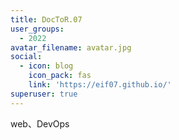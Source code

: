 ```yaml
---
title: DocToR.07
user_groups:
  - 2022
avatar_filename: avatar.jpg
social:
  - icon: blog
    icon_pack: fas
    link: 'https://eif07.github.io/'
superuser: true
---
```


web、DevOps